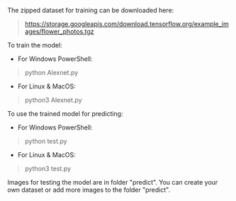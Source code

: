The zipped dataset for training can be downloaded here:
> https://storage.googleapis.com/download.tensorflow.org/example_images/flower_photos.tgz


To train the model:
* For Windows PowerShell:
> python Alexnet.py

* For Linux & MacOS:
> python3 Alexnet.py

To use the trained model for predicting:
* For Windows PowerShell:
> python test.py

* For Linux & MacOS:
> python3 test.py

Images for testing the model are in folder "predict".
You can create your own dataset or add more images to the folder "predict".
